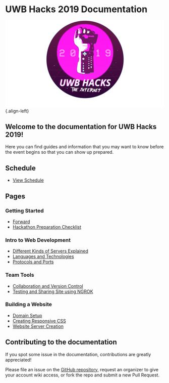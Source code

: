 # UWB Hacks 2019 Documentation
![Powerglove Internet Sticker 1 4](/uploads/powerglove-internet-sticker-1-4.png "Powerglove Internet Sticker 1 4"){.align-left}

## Welcome to the documentation for UWB Hacks 2019!

Here you can find guides and information that you may want to know before the event begins so that you can show up prepared.

## Schedule
* [View Schedule](schedule)

## Pages

### Getting Started
*  [Forward](getting-started/forward)
*  [Hackathon Preparation Checklist](getting-started/hackathon-preparation-checklist)

### Intro to Web Development
* [Different Kinds of Servers Explained](getting-started/intro-to-webdev/kinds-of-servers)
* [Languages and Technologies](getting-started/intro-to-webdev/languages-and-technologies)
* [Protocols and Ports](getting-started/intro-to-webdev/protocols-and-ports)

### Team Tools
* [Collaboration and Version Control](team-tools/collaboration)
* [Testing and Sharing Site using NGROK](team-tools/ngrok/testing-your-site-with-ngrok)

### Building a Website
* [Domain Setup](build-a-website/domain-setup)
* [Creating Responsive CSS](build-a-website/responsive-css)
* [Website Server Creation](build-a-website/website-server-creation)

## Contributing to the documentation

If you spot some issue in the documentation, contributions are greatly appreciated!

Please file an issue on the [GitHub repository][github],
request an organizer to give your account wiki access,
or fork the repo and submit a new Pull Request.

[github]: https://github.com/UWB-ACM/Hackathon-Docs
